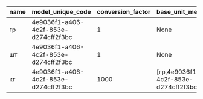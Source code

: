 |name|model_unique_code|conversion_factor|base_unit_measurement|
|----|-----------------|-----------------|---------------------|
|гр|4e9036f1-a406-4c2f-853e-d274cff2f3bc|1|None|
|шт|4e9036f1-a406-4c2f-853e-d274cff2f3bc|1|None|
|кг|4e9036f1-a406-4c2f-853e-d274cff2f3bc|1000|[гр,4e9036f1-a406-4c2f-853e-d274cff2f3bc,1,None]|
